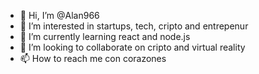 - 👋 Hi, I’m @Alan966
- 👀 I’m interested in startups, tech, cripto and entrepenur
- 🌱 I’m currently learning react and node.js
- 💞️ I’m looking to collaborate on cripto and virtual reality
- 📫 How to reach me con corazones

<!---
Alan966/Alan966 is a ✨ special ✨ repository because its `README.md` (this file) appears on your GitHub profile.
You can click the Preview link to take a look at your changes.
--->
